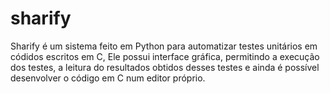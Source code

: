 # sharify
Sharify é um sistema feito em Python para automatizar testes unitários em códidos escritos em C, Ele possui interface gráfica, permitindo a execução dos testes, a leitura do resultados obtidos desses testes e ainda é possível desenvolver o código em C num editor próprio.
